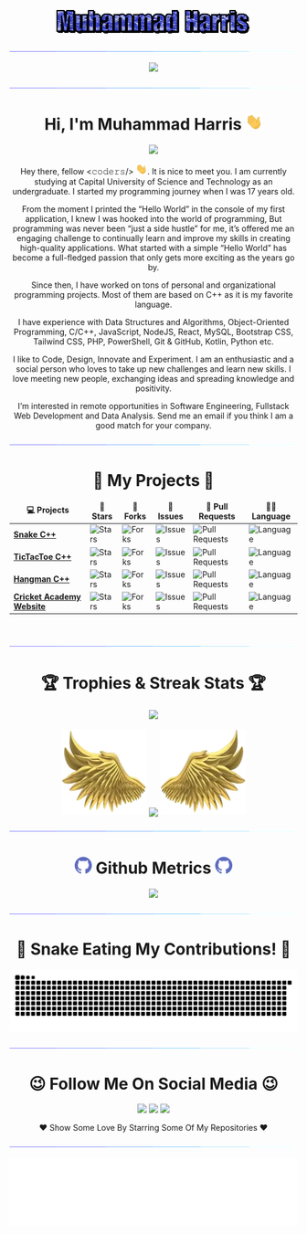 <!-- Muhammad-Harris.gif -->
<p align="center"><img src="https://github.com/imharris24/imharris24/blob/main/Assets/muhammad-harris.gif" alt="Muhammad Harris"></p>

<!-- 2 Neon-Bar.gif with View-Counter -->
<a href="https://www.github.com/imharris24"><img src="https://github.com/imharris24/imharris24/blob/main/Assets/neon-bar.gif"></a>
<p align="center"><a href="https://count.getloli.com/"><img src="https://count.getloli.com/get/@:imharris24"></a></p>
<a href="https://www.github.com/imharris24"><img src="https://github.com/imharris24/imharris24/blob/main/Assets/neon-bar.gif"></a>

<!-- Initial -->
<h1 align="center">Hi, I'm Muhammad Harris <img src="https://github.com/imharris24/imharris24/blob/main/Assets/wave-hand.gif" width="30"></h1>

<!-- Auto-Type -->
<p align="center"><a href="https://github.com/imharris24/imharris24"><img src="https://readme-typing-svg.herokuapp.com?lines=Computer+Science+Student;Competitive+Programmer;Web+Developer;Future+Full+Stack+Developer;Always%20learning%20new%20things&center=true&width=500&height=50"></a></p>

<!-- Profile Description -->
<p align="center">Hey there, fellow <𝚌𝚘𝚍𝚎𝚛𝚜/> <img src="https://github.com/imharris24/imharris24/blob/main/Assets/wave-hand.gif" width="20px">. It is nice to meet you. I am currently studying at Capital University of Science and Technology as an undergraduate. I started my programming journey when I was 17 years old.</p>
<p align="center">From the moment I printed the “Hello World” in the console of my first application, I knew I was hooked into the world of programming, But programming was never been “just a side hustle” for me, it’s offered me an engaging challenge to continually learn and improve my skills in creating high-quality applications. What started with a simple “Hello World” has become a full-fledged passion that only gets more exciting as the years go by.</p>
<p align="center">Since then, I have worked on tons of personal and organizational programming projects. Most of them are based on C++ as it is my favorite language.</p>
<p align="center">I have experience with Data Structures and Algorithms, Object-Oriented Programming, C/C++, JavaScript, NodeJS, React, MySQL, Bootstrap CSS, Tailwind CSS, PHP, PowerShell, Git & GitHub, Kotlin, Python etc.</p>
<p align="center">I like to Code, Design, Innovate and Experiment. I am an enthusiastic and a social person who loves to take up new challenges and learn new skills. I love meeting new people, exchanging ideas and spreading knowledge and positivity.</p>
<p align="center">I’m interested in remote opportunities in Software Engineering, Fullstack Web Development and Data Analysis. Send me an email if you think I am a good match for your company.<br>

<!-- neon-bar -->
<a href="https://www.github.com/imharris24"><img src="https://github.com/imharris24/imharris24/blob/main/Assets/neon-bar.gif"></a>
	
<!-- Project Table -->
<h1 align="center">🥇 My Projects 🥇</h1>
<table align="center">
	<thead align="center">
		<tr border: none;>
			<td><b>💻 Projects</b></td>
			<td><b>🌟 Stars</b></td>
			<td><b>🍴 Forks</b></td>
			<td><b>🐛 Issues</b></td>
			<td><b>🔔 Pull Requests</b></td>
			<td><b>👨‍💻 Language</b></td>
		</tr>
	</thead>
	<tbody>
		<tr>
			<td><a href="https://github.com/imharris24/Snake-Game-CPP"><b>Snake C++</b></a></td>
			<td><img alt="Stars" src="https://img.shields.io/github/stars/imharris24/Snake-CPP?style=flat-square&labelColor=343b41"/></td>
			<td><img alt="Forks" src="https://img.shields.io/github/forks/imharris24/Snake-CPP?style=flat-square&labelColor=343b41"/></td>
			<td><img alt="Issues" src="https://img.shields.io/github/issues/imharris24/Snake-CPP?style=flat-square"/></td>
			<td><img alt="Pull Requests" src="https://img.shields.io/github/issues-pr/imharris24/Snake-CPP?style=flat-square"/></td>
			<td><img alt="Language" src="https://img.shields.io/github/languages/top/imharris24/Snake-CPP?style=flat-square"/></td>
		</tr>
		<tr>
			<td><a href="https://github.com/imharris24/TicTacToe-CPP"><b>TicTacToe C++</b></a></td>
			<td><img alt="Stars" src="https://img.shields.io/github/stars/imharris24/TicTacToe-CPP?style=flat-square&labelColor=343b41"/></td>
			<td><img alt="Forks" src="https://img.shields.io/github/forks/imharris24/TicTacToe-CPP?style=flat-square&labelColor=343b41"/></td>
			<td><img alt="Issues" src="https://img.shields.io/github/issues/imharris24/TicTacToe-CPP?style=flat-square"/></td>
			<td><img alt="Pull Requests" src="https://img.shields.io/github/issues-pr/imharris24/TicTacToe-CPP?style=flat-square"/></td>
			<td><img alt="Language" src="https://img.shields.io/github/languages/top/imharris24/TicTacToe-CPP?style=flat-square"/></td>
		</tr>
		<tr>
			<td><a href="https://github.com/imharris24/Hangman-CPP"><b>Hangman C++</b></a></td>
			<td><img alt="Stars" src="https://img.shields.io/github/stars/imharris24/Hangman-CPP?style=flat-square&labelColor=343b41"/></td>
			<td><img alt="Forks" src="https://img.shields.io/github/forks/imharris24/Hangman-CPP?style=flat-square&labelColor=343b41"/></td>
			<td><img alt="Issues" src="https://img.shields.io/github/issues/imharris24/Hangman-CPP?style=flat-square"/></td>
			<td><img alt="Pull Requests" src="https://img.shields.io/github/issues-pr/imharris24/Hangman-CPP?style=flat-square"/></td>
			<td><img alt="Language" src="https://img.shields.io/github/languages/top/imharris24/Hangman-CPP?style=flat-square"/></td>
		</tr>
		<tr>
			<td><a href="https://github.com/imharris24/Cricket-Academy-DBS"><b>Cricket Academy Website</b></a></td>
			<td><img alt="Stars" src="https://img.shields.io/github/stars/imharris24/Cricket-Academy-WEB?style=flat-square&labelColor=343b41"/></td>
			<td><img alt="Forks" src="https://img.shields.io/github/forks/imharris24/Cricket-Academy-WEB?style=flat-square&labelColor=343b41"/></td>
			<td><img alt="Issues" src="https://img.shields.io/github/issues/imharris24/Cricket-Academy-WEB?style=flat-square"/></td>
			<td><img alt="Pull Requests" src="https://img.shields.io/github/issues-pr/imharris24/Cricket-Academy-WEB?style=flat-square"/></td>
			<td><img alt="Language" src="https://img.shields.io/github/languages/top/imharris24/Cricket-Academy-WEB?style=flat-square"/></td>
		</tr>
	</tbody>
</table>
<br>

<!-- neon-bar -->
<a href="https://www.github.com/imharris24"><img src="https://github.com/imharris24/imharris24/blob/main/Assets/neon-bar.gif"></a>

<!-- Trophies, Wings and Streak Stats -->
<h1 align="center">🏆 Trophies & Streak Stats 🏆</h1>
<!-- Trophies -->
<p align="center">
	<img src="https://github-profile-trophy.vercel.app/?username=imharris24&column=6&margin-w=15&margin-h=15&no-bg=true&no-frame=true&theme=juicyfresh"/>
</p>
<p align="center">
	<!-- Left Wing -->
	<img height="150" width="150" src="https://github.com/imharris24/imharris24/blob/main/Assets/left-wing.webp">
	<!-- Streak Stats -->
	<img align="center" src="https://github-readme-streak-stats.herokuapp.com/?user=imharris24&theme=dark&hide_border=true"/>
	<!-- Right Wing -->
	<img height="150" width="150" src="https://github.com/imharris24/imharris24/blob/main/Assets/right-wing.webp">
</p>

<!-- neon-bar -->
<a href="https://www.github.com/imharris24"><img src="https://github.com/imharris24/imharris24/blob/main/Assets/neon-bar.gif"></a>

<!-- Github Metrics -->
<h1 align="center">
	<img src="https://github.com/imharris24/imharris24/blob/main/Assets/git-icon.png" width="30"/> Github Metrics <img src="https://github.com/imharris24/imharris24/blob/main/Assets/git-icon.png" width="30"/>
</h1>
<p align="center">
	<img src="https://metrics.lecoq.io/imharris24?template=classic&isocalendar=1&languages=1&stargazers=1&projects=1&achievements=1&lines=1&traffic=1&starlists=1&calendar=1&skyline=1&base.indepth=false&base.hireable=false&isocalendar.duration=full-year&languages.limit=8&languages.threshold=0%25&languages.other=false&languages.colors=github&languages.sections=most-used&languages.indepth=false&languages.analysis.timeout=15&languages.categories=markup%2C%20programming&languages.recent.categories=markup%2C%20programming&languages.recent.load=300&languages.recent.days=14&stargazers.charts.type=classic&projects.limit=4&projects.descriptions=false&achievements.threshold=C&achievements.secrets=true&achievements.display=compact&achievements.limit=0&starlists.limit=2&starlists.limit.repositories=2&starlists.languages=false&starlists.limit.languages=8&starlists.shuffle.repositories=true&calendar.limit=1&skyline.year=current-year&skyline.frames=60&skyline.quality=0.5&skyline.compatibility=false&config.timezone=Asia%2FKarachi">
</p>

<!-- neon-bar -->
<a href="https://www.github.com/imharris24"><img src="https://github.com/imharris24/imharris24/blob/main/Assets/neon-bar.gif"></a>

<!-- Contribution Snake -->
<h1 align="center">🐍 Snake Eating My Contributions! 🐍</h1>
<p align="center">
	<img src="https://github.com/imharris24/imharris24/blob/main/Assets/git-snake.svg"/>
</p>

<!-- neon-bar -->
<a href="https://www.github.com/imharris24"><img src="https://github.com/imharris24/imharris24/blob/main/Assets/neon-bar.gif"></a>

<!-- Social Media Links -->
<h1 align="center">😉 Follow Me On Social Media 😉</h1>
<p align="center">
	<a href="mailto:harris20014@gmail.com"><img src="https://img.shields.io/badge/-harris20014@gmail.com-D14836?style=flat&logo=Gmail&logoColor=white"/></a>
	<a href="https://instagram.com/im_harrisg"><img src="https://img.shields.io/badge/-im_harrisg-E4405F?style=flat&logo=Instagram&logoColor=white"/></a>
	<a href="https://www.snapchat.com/add/im_harrisg"><img src="https://img.shields.io/badge/-im_harrisg-FFFC00?style=flat&logo=SnapChat&logoColor=white"/></a>
</p>
<p align="center">❤ Show Some Love By Starring Some Of My Repositories ❤</p>

<!-- neon-bar -->
<a href="https://www.github.com/imharris24"><img src="https://github.com/imharris24/imharris24/blob/main/Assets/neon-bar.gif"></a>

<!-- Good Bye Gif -->
<img height="120" alt="Thanks for visiting me" width="100%" src="https://github.com/imharris24/imharris24/blob/main/Assets/thanks.svg" />
